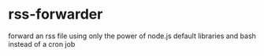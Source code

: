 # rss-forwarder
forward an rss file using only the power of node.js default libraries and bash instead of a cron job
